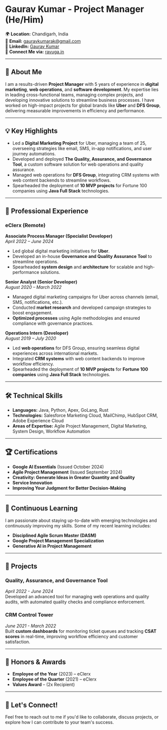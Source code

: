 # Gaurav Kumar - Project Manager (He/Him)

🌍 **Location:** Chandigarh, India  
📧 **Email:** gauravkumarak@gmail.com  
🔗 **LinkedIn:** [Gaurav Kumar](https://www.linkedin.com/in/ravuga)  
🔗 **Connect Me via:** [ravuga.in](https://ravuga.in/)

---

## 👋 About Me

I am a results-driven **Project Manager** with 5 years of experience in **digital marketing**, **web operations**, and **software development**. My expertise lies in leading cross-functional teams, managing complex projects, and developing innovative solutions to streamline business processes. I have worked on high-impact projects for global brands like **Uber** and **DFS Group**, delivering measurable improvements in efficiency and performance.

---

## 💡 Key Highlights

- Led a **Digital Marketing Project** for Uber, managing a team of 25, overseeing strategies like email, SMS, in-app notifications, and user journey automations.
- Developed and deployed **The Quality, Assurance, and Governance Tool**, a custom software solution for web operations and quality assurance.
- Managed web operations for **DFS Group**, integrating CRM systems with web content backends to streamline workflows.
- Spearheaded the deployment of **10 MVP projects** for Fortune 100 companies using **Java Full Stack** technologies.

---

## 💼 Professional Experience

### eClerx (Remote)
**Associate Process Manager (Specialist Developer)**  
_April 2022 – June 2024_  
- Led global digital marketing initiatives for **Uber**.
- Developed an in-house **Governance and Quality Assurance Tool** to streamline operations.
- Spearheaded **system design** and **architecture** for scalable and high-performance solutions.

**Senior Analyst (Senior Developer)**  
_August 2020 – March 2022_  
- Managed digital marketing campaigns for Uber across channels (email, SMS, notifications, etc.).
- Conducted **market research** and developed campaign strategies to boost engagement.
- **Optimized processes** using Agile methodologies and ensured compliance with governance practices.

**Operations Intern (Developer)**  
_August 2019 – July 2020_  
- Led **web operations** for DFS Group, ensuring seamless digital experiences across international markets.
- Integrated **CRM systems** with web content backends to improve workflow efficiency.
- Spearheaded the deployment of **10 MVP projects** for **Fortune 100 companies** using **Java Full Stack** technologies.

---

## 🛠️ Technical Skills

- **Languages:** Java, Python, Apex, GoLang, Rust  
- **Technologies:** Salesforce Marketing Cloud, MailChimp, HubSpot CRM, Adobe Experience Cloud  
- **Areas of Expertise:** Agile Project Management, Digital Marketing, System Design, Workflow Automation

---

## 🏆 Certifications

- **Google AI Essentials** (Issued October 2024)
- **Agile Project Management** (Issued September 2024)
- **Creativity: Generate Ideas in Greater Quantity and Quality**
- **Service Innovation**
- **Improving Your Judgment for Better Decision-Making**

---

## 🌱 Continuous Learning

I am passionate about staying up-to-date with emerging technologies and continuously improving my skills. Some of my recent learning includes:

- **Disciplined Agile Scrum Master (DASM)**
- **Google Project Management Specialization**
- **Generative AI in Project Management**

---

## 🔧 Projects

### Quality, Assurance, and Governance Tool  
_April 2022 - June 2024_  
Developed an advanced tool for managing web operations and quality audits, with automated quality checks and compliance enforcement.

### CRM Control Tower  
_June 2021 - March 2022_  
Built **custom dashboards** for monitoring ticket queues and tracking **CSAT scores** in real-time, improving workflow efficiency and customer satisfaction.

---

## 🏅 Honors & Awards

- **Employee of the Year** (2023) – eClerx  
- **Employee of the Quarter** (2021) – eClerx  
- **Values Award** – (2x Recipient)

---

## 💬 Let's Connect!

Feel free to reach out to me if you'd like to collaborate, discuss projects, or explore how I can contribute to your team's success.

